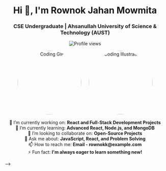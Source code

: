 <h1 align="center">Hi 👋, I'm Rownok Jahan Mowmita</h1>
<h3 align="center">CSE Undergraduate | Ahsanullah University of Science & Technology (AUST)</h3>

<p align="center">
  <img src="https://komarev.com/ghpvc/?username=rownokk&label=Profile%20views&color=0e75b6&style=flat" alt="Profile views" />
</p>

<p align="center">
  <!-- Profile Photos -->
  <img src="https://media0.giphy.com/media/hpXdHPfFI5wTABdDx9/giphy.gif?cid=6c09b952uy6vs0ckedhikzd024sdywl0q0p37qnenxn32b9p&ep=v1_internal_gif_by_id&rid=giphy.gif&ct=g" alt="Coding GIF" width="200" height="200" style="border-radius: 50%; margin: 0 10px;">
  <img src="https://img.freepik.com/premium-vector/girl-coding-with-laptop-illustration_418302-2384.jpg" alt="Coding Illustration" width="200" height="200" style="border-radius: 50%; margin: 0 10px;">
</p>

<!-- 
<p align="center">
  Welcome to my GitHub profile! I’m a passionate CSE undergraduate currently exploring the world of programming, algorithms, and software development. I enjoy working on projects that challenge me to learn new things and grow as a developer.
</p>

<!-- About Me -->
<p align="center">
  🔭 I’m currently working on: <b>React and Full-Stack Development Projects</b><br>
  🌱 I’m currently learning: <b>Advanced React, Node.js, and MongoDB</b><br>
  👯 I’m looking to collaborate on: <b>Open-Source Projects</b><br>
  💬 Ask me about: <b>JavaScript, React, and Problem Solving</b><br>
  📫 How to reach me: <b>Email - rownokk@example.com</b><br>
  ⚡ Fun fact: <b>I'm always eager to learn something new!</b>
</p>
-->
